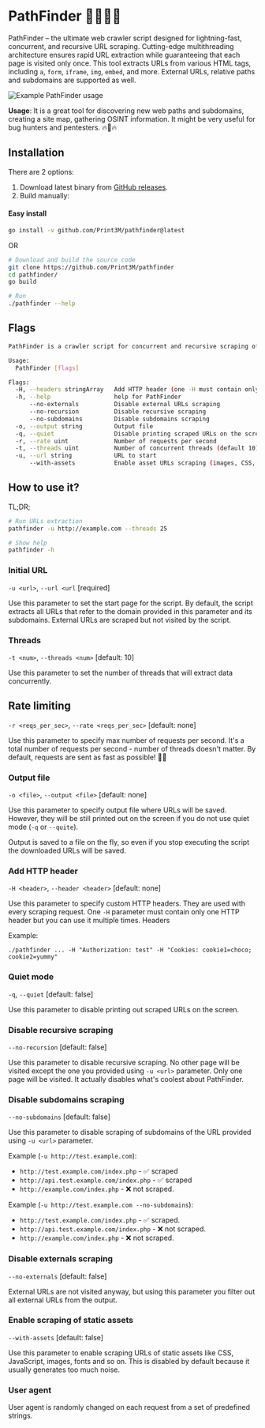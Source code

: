 # PathFinder 🕵🏻‍♂️🌐

PathFinder – the ultimate web crawler script designed for lightning-fast, concurrent, and recursive URL scraping. Cutting-edge multithreading architecture ensures rapid URL extraction while guaranteeing that each page is visited only once. This tool extracts URLs from various HTML tags, including `a`, `form`, `iframe`, `img`, `embed`, and more. External URLs, relative paths and subdomains are supported as well.

![Example PathFinder usage](_img/img-01.jpg)

**Usage**: It is a great tool for discovering new web paths and subdomains, creating a site map, gathering OSINT information. It might be very useful for bug hunters and pentesters. 🔥👾🔥

## Installation

There are 2 options:

1. Download latest binary from [GitHub releases](https://github.com/Print3M/pathfinder/releases).
2. Build manually:

#### Easy install
```bash
go install -v github.com/Print3M/pathfinder@latest
```

OR

```bash
# Download and build the source code
git clone https://github.com/Print3M/pathfinder
cd pathfinder/
go build

# Run
./pathfinder --help
```

## Flags
```bash
PathFinder is a crawler script for concurrent and recursive scraping of URLs from any website.

Usage:
  PathFinder [flags]

Flags:
  -H, --headers stringArray   Add HTTP header (one -H must contain only one header)
  -h, --help                  help for PathFinder
      --no-externals          Disable external URLs scraping
      --no-recursion          Disable recursive scraping
      --no-subdomains         Disable subdomains scraping
  -o, --output string         Output file
  -q, --quiet                 Disable printing scraped URLs on the screen
  -r, --rate uint             Number of requests per second
  -t, --threads uint          Number of concurrent threads (default 10)
  -u, --url string            URL to start
      --with-assets           Enable asset URLs scraping (images, CSS, JS etc.)
```

## How to use it?

TL;DR;

```bash
# Run URLs extraction
pathfinder -u http://example.com --threads 25

# Show help
pathfinder -h
```

### Initial URL

`-u <url>`, `--url <url` [required]

Use this parameter to set the start page for the script. By default, the script extracts all URLs that refer to the domain provided in this parameter and its subdomains. External URLs are scraped but not visited by the script.

### Threads

`-t <num>`, `--threads <num>` [default: 10]

Use this parameter to set the number of threads that will extract data concurrently.

## Rate limiting

`-r <reqs_per_sec>`, `--rate <reqs_per_sec>` [default: none]

Use this parameter to specify max number of requests per second. It's a total number of requests per second - number of threads doesn't matter. By default, requests are sent as fast as possible! 🚄💨

### Output file

`-o <file>`, `--output <file>` [default: none]

Use this parameter to specify output file where URLs will be saved. However, they will be still printed out on the screen if you do not use quiet mode (`-q` or `--quite`).

Output is saved to a file on the fly, so even if you stop executing the script the downloaded URLs will be saved.  

### Add HTTP header

`-H <header>`, `--header <header>` [default: none]

Use this parameter to specify custom HTTP headers. They are used with every scraping request. One `-H` parameter must contain only one HTTP header but you can use it multiple times. Headers

Example:

`./pathfinder ... -H "Authorization: test" -H "Cookies: cookie1=choco; cookie2=yummy"`

### Quiet mode

`-q`, `--quiet` [default: false]

Use this parameter to disable printing out scraped URLs on the screen.

### Disable recursive scraping

`--no-recursion` [default: false]

Use this parameter to disable recursive scraping. No other page will be visited except the one you provided using `-u <url>` parameter. Only one page will be visited. It actually disables what's coolest about PathFinder.

### Disable subdomains scraping

`--no-subdomains` [default: false]

Use this parameter to disable scraping of subdomains of the URL provided using `-u <url>` parameter.

Example (`-u http://test.example.com`):

- `http://test.example.com/index.php` - ✅ scraped
- `http://api.test.example.com/index.php` - ✅ scraped
- `http://example.com/index.php` - ❌ not scraped.

Example (`-u http://test.example.com --no-subdomains`):

- `http://test.example.com/index.php` - ✅ scraped.
- `http://api.test.example.com/index.php` - ❌ not scraped.
- `http://example.com/index.php` - ❌ not scraped.

### Disable externals scraping

`--no-externals` [default: false]

External URLs are not visited anyway, but using this parameter you filter out all external URLs from the output.

### Enable scraping of static assets

`--with-assets` [default: false]

Use this parameter to enable scraping URLs of static assets like CSS, JavaScript, images, fonts and so on. This is disabled by default because it usually generates too much noise.

### User agent

User agent is randomly changed on each request from a set of predefined strings.
